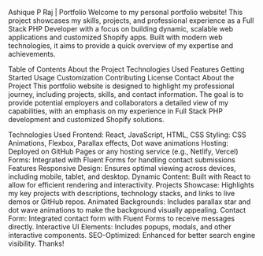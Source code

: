 Ashique P Raj | Portfolio
Welcome to my personal portfolio website! This project showcases my skills, projects, and professional experience as a Full Stack PHP Developer with a focus on building dynamic, scalable web applications and customized Shopify apps. Built with modern web technologies, it aims to provide a quick overview of my expertise and achievements.

Table of Contents
About the Project
Technologies Used
Features
Getting Started
Usage
Customization
Contributing
License
Contact
About the Project
This portfolio website is designed to highlight my professional journey, including projects, skills, and contact information. The goal is to provide potential employers and collaborators a detailed view of my capabilities, with an emphasis on my experience in Full Stack PHP development and customized Shopify solutions.

Technologies Used
Frontend: React, JavaScript, HTML, CSS
Styling: CSS Animations, Flexbox, Parallax effects, Dot wave animations
Hosting: Deployed on GitHub Pages or any hosting service (e.g., Netlify, Vercel)
Forms: Integrated with Fluent Forms for handling contact submissions
Features
Responsive Design: Ensures optimal viewing across devices, including mobile, tablet, and desktop.
Dynamic Content: Built with React to allow for efficient rendering and interactivity.
Projects Showcase: Highlights my key projects with descriptions, technology stacks, and links to live demos or GitHub repos.
Animated Backgrounds: Includes parallax star and dot wave animations to make the background visually appealing.
Contact Form: Integrated contact form with Fluent Forms to receive messages directly.
Interactive UI Elements: Includes popups, modals, and other interactive components.
SEO-Optimized: Enhanced for better search engine visibility.
Thanks!
